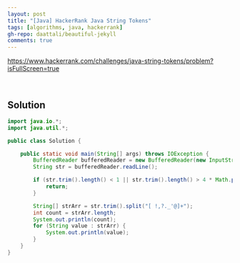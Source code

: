 ```yaml
---
layout: post
title: "[Java] HackerRank Java String Tokens"
tags: [algorithms, java, hackerrank]
gh-repo: daattali/beautiful-jekyll
comments: true
---
```


<https://www.hackerrank.com/challenges/java-string-tokens/problem?isFullScreen=true>

<br>

## Solution

```java
import java.io.*;
import java.util.*;

public class Solution {

    public static void main(String[] args) throws IOException {
        BufferedReader bufferedReader = new BufferedReader(new InputStreamReader(System.in));
        String str = bufferedReader.readLine();

        if (str.trim().length() < 1 || str.trim().length() > 4 * Math.pow(10, 5)) {
            return;
        }

        String[] strArr = str.trim().split("[ !,?._'@]+");
        int count = strArr.length;
        System.out.println(count);
        for (String value : strArr) {
            System.out.println(value);
        }
    }
}
```